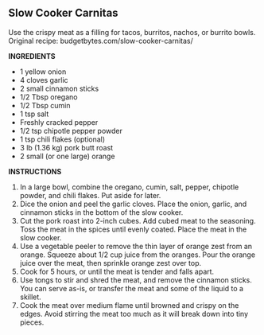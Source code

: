 ## Slow Cooker Carnitas

Use the crispy meat as a filling for tacos, burritos, nachos, or burrito bowls.  
Original recipe: budgetbytes.com/slow-cooker-carnitas/

**INGREDIENTS**

* 1 yellow onion
* 4 cloves garlic
* 2 small cinnamon sticks
* 1/2 Tbsp oregano
* 1/2 Tbsp cumin
* 1 tsp salt
* Freshly cracked pepper
* 1/2 tsp chipotle pepper powder
* 1 tsp chili flakes (optional)
* 3 lb (1.36 kg) pork butt roast
* 2 small (or one large) orange

**INSTRUCTIONS**

1. In a large bowl, combine the oregano, cumin, salt, pepper, chipotle powder, and chili flakes. Put aside for later.
1. Dice the onion and peel the garlic cloves. Place the onion, garlic, and cinnamon sticks in the bottom of the slow cooker.
1. Cut the pork roast into 2-inch cubes. Add cubed meat to the seasoning. Toss the meat in the spices until evenly coated. Place the meat in the slow cooker.
1. Use a vegetable peeler to remove the thin layer of orange zest from an orange. Squeeze about 1/2 cup juice from the oranges. Pour the orange juice over the meat, then sprinkle orange zest over top.
1. Cook for 5 hours, or until the meat is tender and falls apart.
1. Use tongs to stir and shred the meat, and remove the cinnamon sticks. You can serve as-is, or transfer the meat and some of the liquid to a skillet.
1. Cook the meat over medium flame until browned and crispy on the edges. Avoid stirring the meat too much as it will break down into tiny pieces.
